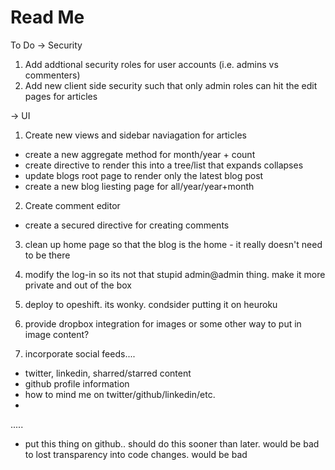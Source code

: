 Read Me
=======

To Do
-> Security
1) Add addtional security roles for user accounts (i.e. admins vs commenters)
2) Add new client side security such that only admin roles can hit the edit pages for articles

-> UI
1) Create new views and sidebar naviagation for articles
  - create a new aggregate method for month/year + count
  - create directive to render this into a tree/list that expands collapses
  - update blogs root page to render only the latest blog post
  - create a new blog liesting page for all/year/year+month

2) Create comment editor
  - create a secured directive for creating comments

3) clean up home page so that the blog is the home - it really doesn't need to be there

4) modify the log-in so its not that stupid admin@admin thing. make it more private and out of the box

5) deploy to opeshift. its wonky. condsider putting it on heuroku

6) provide dropbox integration for images or some other way to put in image content?

7) incorporate social feeds....
  - twitter, linkedin, sharred/starred content
  - github profile information
  - how to mind me on twitter/github/linkedin/etc.
  -

.....
- put this thing on github.. should do this sooner than later. would be bad to lost transparency into code changes. would be bad
